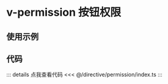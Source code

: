 <script setup lang="ts">
    import Example from './components/example.vue'
</script>

# v-permission 按钮权限

## 使用示例

<!-- 示例代码 -->
<Example />

## 代码

::: details 点我查看代码
<<< @/directive/permission/index.ts
:::
